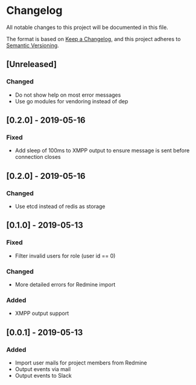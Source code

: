 # Changelog
All notable changes to this project will be documented in this file.

The format is based on [Keep a Changelog](https://keepachangelog.com/en/1.0.0/),
and this project adheres to [Semantic Versioning](https://semver.org/spec/v2.0.0.html).

## [Unreleased]

### Changed
- Do not show help on most error messages
- Use go modules for vendoring instead of dep

## [0.2.0] - 2019-05-16
### Fixed
- Add sleep of 100ms to XMPP output to ensure message is sent before connection closes

## [0.2.0] - 2019-05-16
### Changed
- Use etcd instead of redis as storage

## [0.1.0] - 2019-05-13
### Fixed
- Filter invalid users for role (user id == 0)

### Changed
- More detailed errors for Redmine import

### Added
- XMPP output support

## [0.0.1] - 2019-05-13
### Added
- Import user mails for project members from Redmine
- Output events via mail
- Output events to Slack
